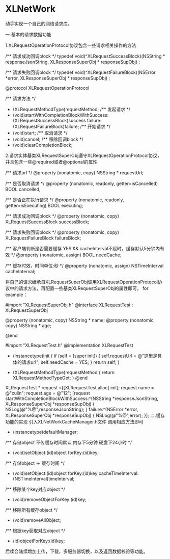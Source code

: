 # XLNetWork
动手实现一个自己的网络请求库。

一.基本的请求数据功能

1.XLRequestOperationProtocol协议包含一些请求相关操作的方法

/** 请求成功回调block */
typedef void(^XLRequestSuccessBlock)(NSString * responseJsonString, XLResponseSuperObj * responseSupObj) ;

/** 请求失败回调block */
typedef void(^XLRequestFailureBlock)(NSError *error, XLResponseSuperObj * responseSupObj) ;

@protocol XLRequestOperationProtocol <NSObject>

/** 请求方法 */
- (XLRequestMethodType)requestMethod;
/** 发起请求 */
- (void)startWithCompletionBlockWithSuccess:(XLRequestSuccessBlock)success
                                    failure:(XLRequestFailureBlock)failure;
/** 开始请求 */
- (void)start;
/** 取消请求 */
- (void)cancel;
/** 移除回调block */
- (void)clearCompletionBlock;

2.请求实体基类XLRequestSuperObj遵守XLRequestOperationProtocol协议，并且包含一些@required或者@optional的属性

/** 请求url */
@property (nonatomic, copy) NSString * requestUrl;

/** 是否取消请求 */
@property (nonatomic, readonly, getter=isCancelled) BOOL cancelled;

/** 是否正在执行请求 */
@property (nonatomic, readonly, getter=isExecuting) BOOL executing;

/** 请求成功回调block */
@property (nonatomic, copy) XLRequestSuccessBlock successBlock;

/** 请求失败回调block */
@property (nonatomic, copy) XLRequestFailureBlock failureBlock;

/** 客户端判断是否需要缓存 YES && cacheInterval不赋时，缓存默认5分钟内有效 */
@property (nonatomic, assign) BOOL needCache;

/** 缓存时效，时间单位:秒 */
@property (nonatomic, assign) NSTimeInterval cacheInterval;

将自己的请求继承自XLRequestSuperObj调用XLRequestOperationProtocol协议中的请求方法，再配置一些基类XLRequestSuperObj的属性即可。
for example：

#import "XLRequestSuperObj.h"
@interface XLRequestTest : XLRequestSuperObj

@property (nonatomic, copy) NSString * name;
@property (nonatomic, copy) NSString * age;

@end

#import "XLRequestTest.h"
@implementation XLRequestTest

- (instancetype)init
{
    if (self = [super init]) {
        self.requestUrl = @"这里是具体的请求url";
        self.needCache = YES;
    }
    return self;
}

- (XLRequestMethodType)requestMethod
{
    return XLRequestMethodTypeGet;
}
@end

XLRequestTest * request =[[XLRequestTest alloc] init];
request.name = @"xulin";
request.age = @"12";
[request startWithCompletionBlockWithSuccess:^(NSString *responseJsonString, XLResponseSuperObj *responseSupObj) {
    NSLog(@"%@",responseJsonString);
} failure:^(NSError *error, XLResponseSuperObj *responseSupObj) {
    NSLog(@"%@",error);
}];
二.缓存功能的实现
引入XLNetWorkCacheManager.h文件 调用相应方法即可
+ (instancetype)defaultManager;

/** 存储object 不传缓存时间默认 内存下5分钟 硬盘下24小时 */
- (void)setObject:(id)object forKey:(id)key;

/** 存储object ＋ 缓存时间 */
- (void)setObject:(id)object forKey:(id)key cacheTimeInterval:(NSTimeInterval)timeInterval;

/** 移除某个key对应object */
- (void)removeObjectForKey:(id)key;

/** 移除所有缓存object */
- (void)removeAllObject;

/** 根据key获取对应object */
- (id)objcetForKey:(id)key;

后续会陆续增加上传，下载，多服务器切换，以及返回数据校验等功能。
